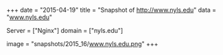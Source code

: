 
+++
date = "2015-04-19"
title = "Snapshot of http://www.nyls.edu"
data = "www.nyls.edu"

Server = ["Nginx"]
domain = ["nyls.edu"]

  image = "snapshots/2015_16/www.nyls.edu.png"
+++
#
